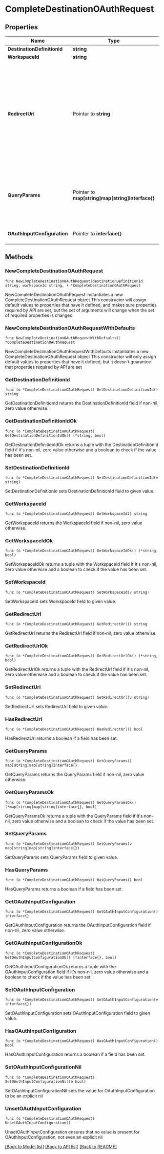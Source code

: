 # CompleteDestinationOAuthRequest

## Properties

Name | Type | Description | Notes
------------ | ------------- | ------------- | -------------
**DestinationDefinitionId** | **string** |  | 
**WorkspaceId** | **string** |  | 
**RedirectUrl** | Pointer to **string** | When completing OAuth flow to gain an access token, some API sometimes requires to verify that the app re-send the redirectUrl that was used when consent was given. | [optional] 
**QueryParams** | Pointer to **map[string]map[string]interface{}** | The query parameters present in the redirect URL after a user granted consent e.g auth code | [optional] 
**OAuthInputConfiguration** | Pointer to **interface{}** | OAuth specific blob. | [optional] 

## Methods

### NewCompleteDestinationOAuthRequest

`func NewCompleteDestinationOAuthRequest(destinationDefinitionId string, workspaceId string, ) *CompleteDestinationOAuthRequest`

NewCompleteDestinationOAuthRequest instantiates a new CompleteDestinationOAuthRequest object
This constructor will assign default values to properties that have it defined,
and makes sure properties required by API are set, but the set of arguments
will change when the set of required properties is changed

### NewCompleteDestinationOAuthRequestWithDefaults

`func NewCompleteDestinationOAuthRequestWithDefaults() *CompleteDestinationOAuthRequest`

NewCompleteDestinationOAuthRequestWithDefaults instantiates a new CompleteDestinationOAuthRequest object
This constructor will only assign default values to properties that have it defined,
but it doesn't guarantee that properties required by API are set

### GetDestinationDefinitionId

`func (o *CompleteDestinationOAuthRequest) GetDestinationDefinitionId() string`

GetDestinationDefinitionId returns the DestinationDefinitionId field if non-nil, zero value otherwise.

### GetDestinationDefinitionIdOk

`func (o *CompleteDestinationOAuthRequest) GetDestinationDefinitionIdOk() (*string, bool)`

GetDestinationDefinitionIdOk returns a tuple with the DestinationDefinitionId field if it's non-nil, zero value otherwise
and a boolean to check if the value has been set.

### SetDestinationDefinitionId

`func (o *CompleteDestinationOAuthRequest) SetDestinationDefinitionId(v string)`

SetDestinationDefinitionId sets DestinationDefinitionId field to given value.


### GetWorkspaceId

`func (o *CompleteDestinationOAuthRequest) GetWorkspaceId() string`

GetWorkspaceId returns the WorkspaceId field if non-nil, zero value otherwise.

### GetWorkspaceIdOk

`func (o *CompleteDestinationOAuthRequest) GetWorkspaceIdOk() (*string, bool)`

GetWorkspaceIdOk returns a tuple with the WorkspaceId field if it's non-nil, zero value otherwise
and a boolean to check if the value has been set.

### SetWorkspaceId

`func (o *CompleteDestinationOAuthRequest) SetWorkspaceId(v string)`

SetWorkspaceId sets WorkspaceId field to given value.


### GetRedirectUrl

`func (o *CompleteDestinationOAuthRequest) GetRedirectUrl() string`

GetRedirectUrl returns the RedirectUrl field if non-nil, zero value otherwise.

### GetRedirectUrlOk

`func (o *CompleteDestinationOAuthRequest) GetRedirectUrlOk() (*string, bool)`

GetRedirectUrlOk returns a tuple with the RedirectUrl field if it's non-nil, zero value otherwise
and a boolean to check if the value has been set.

### SetRedirectUrl

`func (o *CompleteDestinationOAuthRequest) SetRedirectUrl(v string)`

SetRedirectUrl sets RedirectUrl field to given value.

### HasRedirectUrl

`func (o *CompleteDestinationOAuthRequest) HasRedirectUrl() bool`

HasRedirectUrl returns a boolean if a field has been set.

### GetQueryParams

`func (o *CompleteDestinationOAuthRequest) GetQueryParams() map[string]map[string]interface{}`

GetQueryParams returns the QueryParams field if non-nil, zero value otherwise.

### GetQueryParamsOk

`func (o *CompleteDestinationOAuthRequest) GetQueryParamsOk() (*map[string]map[string]interface{}, bool)`

GetQueryParamsOk returns a tuple with the QueryParams field if it's non-nil, zero value otherwise
and a boolean to check if the value has been set.

### SetQueryParams

`func (o *CompleteDestinationOAuthRequest) SetQueryParams(v map[string]map[string]interface{})`

SetQueryParams sets QueryParams field to given value.

### HasQueryParams

`func (o *CompleteDestinationOAuthRequest) HasQueryParams() bool`

HasQueryParams returns a boolean if a field has been set.

### GetOAuthInputConfiguration

`func (o *CompleteDestinationOAuthRequest) GetOAuthInputConfiguration() interface{}`

GetOAuthInputConfiguration returns the OAuthInputConfiguration field if non-nil, zero value otherwise.

### GetOAuthInputConfigurationOk

`func (o *CompleteDestinationOAuthRequest) GetOAuthInputConfigurationOk() (*interface{}, bool)`

GetOAuthInputConfigurationOk returns a tuple with the OAuthInputConfiguration field if it's non-nil, zero value otherwise
and a boolean to check if the value has been set.

### SetOAuthInputConfiguration

`func (o *CompleteDestinationOAuthRequest) SetOAuthInputConfiguration(v interface{})`

SetOAuthInputConfiguration sets OAuthInputConfiguration field to given value.

### HasOAuthInputConfiguration

`func (o *CompleteDestinationOAuthRequest) HasOAuthInputConfiguration() bool`

HasOAuthInputConfiguration returns a boolean if a field has been set.

### SetOAuthInputConfigurationNil

`func (o *CompleteDestinationOAuthRequest) SetOAuthInputConfigurationNil(b bool)`

 SetOAuthInputConfigurationNil sets the value for OAuthInputConfiguration to be an explicit nil

### UnsetOAuthInputConfiguration
`func (o *CompleteDestinationOAuthRequest) UnsetOAuthInputConfiguration()`

UnsetOAuthInputConfiguration ensures that no value is present for OAuthInputConfiguration, not even an explicit nil

[[Back to Model list]](../README.md#documentation-for-models) [[Back to API list]](../README.md#documentation-for-api-endpoints) [[Back to README]](../README.md)


